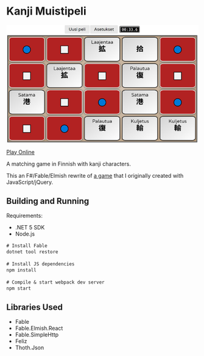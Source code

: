 # Kanji Muistipeli

[![Screenshot](./images/screenshot.png)](https://iminashi.github.io/kanji-muistipeli-fable/)

[Play Online](https://iminashi.github.io/kanji-muistipeli-fable/)

A matching game in Finnish with kanji characters.

This an F#/Fable/Elmish rewrite of [a game](https://github.com/iminashi/kanji-muistipeli) that I originally created with JavaScript/jQuery.

## Building and Running

Requirements:
- .NET 5 SDK
- Node.js

```
# Install Fable
dotnet tool restore

# Install JS dependencies
npm install

# Compile & start webpack dev server
npm start
```

## Libraries Used

- Fable
- Fable.Elmish.React
- Fable.SimpleHttp
- Feliz
- Thoth.Json
